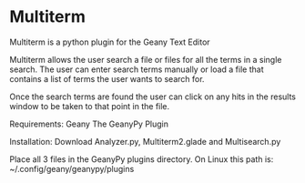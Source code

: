 # Multiterm

Multiterm is a python plugin for the Geany Text Editor

Multiterm allows the user search a file or files for all the terms in a single search.  The user can enter search terms manually or load a file that contains a list of terms the user wants to search for.

Once the search terms are found the user can click on any hits in the results window to be taken to that point in the file.

Requirements:
Geany
The GeanyPy Plugin

Installation:
Download Analyzer.py, Multiterm2.glade and Multisearch.py

Place all 3 files in the GeanyPy plugins directory.  On Linux this path is:
~/.config/geany/geanypy/plugins
